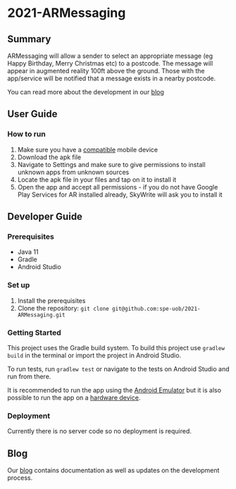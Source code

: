 # 2021-ARMessaging #
## Summary ##
ARMessaging will allow a sender to select an appropriate message (eg Happy Birthday,
Merry Christmas etc) to a postcode. The message will appear in augmented reality 100ft above the ground.
Those with the app/service will be notified that a message exists in a nearby postcode.

You can read more about the development in our [blog](https://sky-write.github.io/)

## User Guide ##
### How to run ###
1. Make sure you have a [compatible](https://developers.google.com/ar/devices) mobile device
1. Download the apk file
2. Navigate to Settings and make sure to give permissions to install unknown apps from unknown sources
3. Locate the apk file in your files and tap on it to install it
4. Open the app and accept all permissions - if you do not have Google Play Services for AR installed already, SkyWrite will ask you to install it

## Developer Guide ##

### Prerequisites ###
- Java 11
- Gradle
- Android Studio

### Set up ###
1. Install the prerequisites
2. Clone the repository: `git clone git@github.com:spe-uob/2021-ARMessaging.git`

### Getting Started ###
This project uses the Gradle build system. To build this project use `gradlew build` in the terminal or import the project in Android Studio.

To run tests, run `gradlew test` or navigate to the tests on Android Studio and run from there.

It is recommended to run the app using the [Android Emulator](https://developer.android.com/studio/run/emulator) but it is also possible to run the app on a [hardware device](https://developer.android.com/studio/run/device).

### Deployment ###
Currently there is no server code so no deployment is required.

## Blog ##
Our [blog](https://sky-write.github.io/) contains documentation as well as updates on the development process.